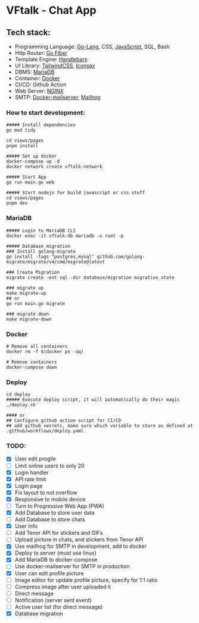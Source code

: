 # VFtalk - Chat App

## Tech stack:
- Programming Language: [Go-Lang](https://go.dev), CSS, [JavaScript](https://www.javascript.com/), SQL, Bash
- Http Router: [Go Fiber](https://gofiber.io)
- Template Engine: [Handlebars](https://handlebarsjs.com/)
- UI Library: [TailwindCSS](https://tailwindcss.com/), [Iconsax](https://iconsax.io/)
- DBMS: [MariaDB](https://mariadb.org/)
- Container: [Docker](https://www.docker.com/)
- CI/CD: Github Action
- Web Server: [NGINX](https://www.nginx.com/)
- SMTP: [Docker-mailserver](https://github.com/docker-mailserver/docker-mailserver), [Mailhog](https://github.com/mailhog/MailHog)

### How to start development:

```shell
##### Install dependencies
go mod tidy

cd views/pages
pnpm install

##### Set up docker
docker-compose up -d
docker network create vftalk-network

##### Start App
go run main.go web

##### Start nodejs for build javascript or css stuff
cd views/pages
pnpm dev
```

### MariaDB

```shell
##### Login to MariaDB CLI
docker exec -it vftalk-db mariadb -u root -p

##### Database migration
### Install golang-migrate
go install -tags "postgres,mysql" github.com/golang-migrate/migrate/v4/cmd/migrate@latest

### Create Migration
migrate create -ext sql -dir database/migration migration_state

### migrate up
make migrate-up
## or
go run main.go migrate

### migrate down
make migrate-down
```

### Docker
```shell
# Remove all containers
docker rm -f $(docker ps -aq)

# Remove containers
docker-compose down
```

### Deploy
```shell
cd deploy
##### Execute deploy script, it will automatically do their magic
./deploy.sh

#### or
## Configure github action script for CI/CD
## add github secrets, make sure which variable to store as defined at .github/workflows/deploy.yaml
```

### TODO:
- [x] User edit progile
- [ ] Limit online users to only 20
- [x] Login handler
- [x] API rate limit
- [x] Login page
- [x] Fix layout to not overflow
- [x] Responsive to mobile device
- [ ] Turn to Progressive Web App (PWA)
- [x] Add Database to store user data
- [ ] Add Database to store chats
- [x] User Info
- [ ] Add Tenor API for stickers and GIFs
- [ ] Upload picture in chats, and stickers from Tenor API
- [x] Use mailhog for SMTP in development, add to docker
- [x] Deploy to server (must use linux)
- [x] Add MariaDB to docker-compose
- [ ] Use docker-mailserver for SMTP in production
- [x] User can edit profile picture
- [ ] Image editor for update profile picture, specify for 1:1 ratio
- [ ] Compress image after user uploaded it
- [ ] Direct message
- [ ] Notification (server sent event)
- [ ] Active user list (for direct message)
- [x] Database migration
